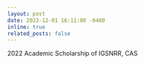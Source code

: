 ```yaml
---
layout: post
date: 2022-12-01 16:11:00 -0400
inline: true
related_posts: false
---
```


2022 Academic Scholarship of IGSNRR, CAS
